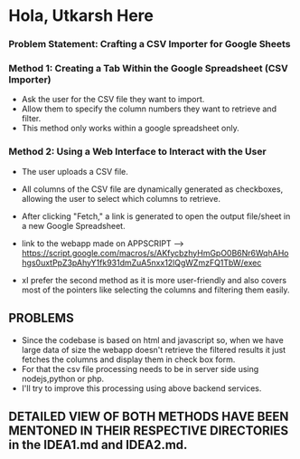 # Hola, Utkarsh Here

### Problem Statement: Crafting a CSV Importer for Google Sheets

### Method 1: Creating a Tab Within the Google Spreadsheet (CSV Importer)

- Ask the user for the CSV file they want to import.
- Allow them to specify the column numbers they want to retrieve and filter.
- This method only works within a google spreadsheet only.

### Method 2: Using a Web Interface to Interact with the User

- The user uploads a CSV file.
- All columns of the CSV file are dynamically generated as checkboxes, allowing the user to select which columns to retrieve.
- After clicking "Fetch," a link is generated to open the output file/sheet in a new Google Spreadsheet.

- link to the webapp made on APPSCRIPT --> https://script.google.com/macros/s/AKfycbzhyHmGpO0B6Nr6WqhAHohgs0uxtPpZ3pAhyY1fk931dmZuA5nxx12lQgWZmzFQ1TbW/exec

- xI prefer the second method as it is more user-friendly and also covers most of the pointers like selecting the columns and filtering them easily.
 
 ## PROBLEMS
 - Since the codebase is based on html and javascript so, when we have large data of size the webapp doesn't retrieve the filtered results it just fetches the columns and display them in check box form.
 - For that the csv file processing needs to be in server side using nodejs,python or php.
 - I'll  try  to improve this processing using above backend services.


 ## DETAILED VIEW OF BOTH METHODS HAVE BEEN MENTONED IN THEIR RESPECTIVE DIRECTORIES in the IDEA1.md and IDEA2.md.





